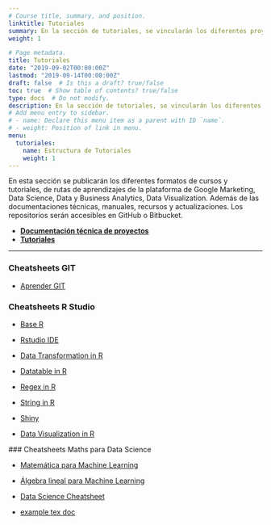 ```yaml
---
# Course title, summary, and position.
linktitle: Tutoriales
summary: En la sección de tutoriales, se vincularán los diferentes proyectos realizados, así como los tutoriales de IoT, Raspberry, Python, R, Machine Learning, además de analítica avanzada de datos.
weight: 1

# Page metadata.
title: Tutoriales
date: "2019-09-02T00:00:00Z"
lastmod: "2019-09-14T00:00:00Z"
draft: false  # Is this a draft? true/false
toc: true  # Show table of contents? true/false
type: docs  # Do not modify.
description: En la sección de tutoriales, se vincularán los diferentes proyectos realizados, así como los tutoriales de IoT, Raspberry, Python, R, Machine Learning, además de analítica avanzada de datos.
# Add menu entry to sidebar.
# - name: Declare this menu item as a parent with ID `name`.
# - weight: Position of link in menu.
menu:
  tutoriales:
    name: Estructura de Tutoriales
    weight: 1
---
```



En esta sección se publicarán los diferentes formatos de cursos y tutoriales, de rutas de aprendizajes de la plataforma de Google Marketing, Data Science, Data y Business Analytics, Data Visualization. Además de las documentaciones técnicas, manuales, recursos y actualizaciones. Los repositorios serán accesibles en GitHub o Bitbucket.

- **[Documentación técnica de proyectos](../proyectos/)**
- **[Tutoriales](../tutoriales/)**

***

### Cheatsheets GIT

* [Aprender GIT](/files/pdf/git/atlassian-git-cheatsheet.pdf)


### Cheatsheets R Studio

* [Base R](/files/pdf/r/base-r.pdf)
* [Rstudio IDE](/files/pdf/r/rstudio-ide.pdf)
* [Data Transformation in R](/files/pdf/r/data-transformation.pdf)
* [Datatable in R](/files/pdf/r/datatable.pdf)
* [Regex in R](/files/pdf/r/regex.pdf)
* [String in R](/files/pdf/r/strings.pdf)

* [Shiny](/files/pdf/r/shiny.pdf)
* [Data Visualization in R](/files/pdf/r/data-visualization-2.1.pdf)


### Cheatsheets Maths para Data Science

* [Matemática para Machine Learning](/files/pdf/ds/math4ml.pdf)
* [Álgebra lineal para Machine Learning](/files/pdf/ds/linear-algebra.pdf)
* [Data Science Cheatsheet](/files/pdf/ds/data-science-cheatsheet.pdf)


* [example tex doc](/files/pdf/ds/doc.tex)
